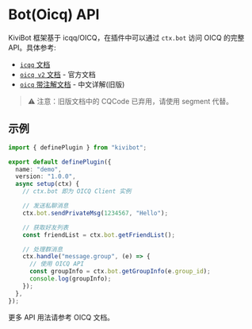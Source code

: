 # Bot(Oicq) API

KiviBot 框架基于 icqq/OICQ，在插件中可以通过 `ctx.bot` 访问 OICQ 的完整 API。具体参考:

- [`icqq` 文档](https://icqq.pages.dev/)
- [`oicq v2` 文档](https://oicqjs.github.io/oicq/classes/Client.html) - 官方文档
- [`oicq` 带注解文档](https://ltxhhz.github.io/oicq-wiki/api/%E5%BA%94%E7%94%A8%E7%B1%BBapi.html) - 中文详解(旧版)

> ⚠️ 注意：旧版文档中的 CQCode 已弃用，请使用 segment 代替。

## 示例

```typescript
import { definePlugin } from "kivibot";

export default definePlugin({
  name: "demo",
  version: "1.0.0",
  async setup(ctx) {
    // ctx.bot 即为 OICQ Client 实例

    // 发送私聊消息
    ctx.bot.sendPrivateMsg(1234567, "Hello");

    // 获取好友列表
    const friendList = ctx.bot.getFriendList();

    // 处理群消息
    ctx.handle("message.group", (e) => {
      // 使用 OICQ API
      const groupInfo = ctx.bot.getGroupInfo(e.group_id);
      console.log(groupInfo);
    });
  },
});
```

更多 API 用法请参考 OICQ 文档。
